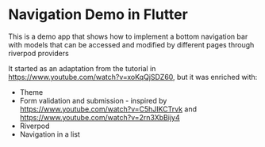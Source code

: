 # Navigation Demo in Flutter

This is a demo app that shows how to implement a bottom navigation bar with models that can be accessed and modified
by different pages through riverpod providers

It started as an adaptation from the tutorial in https://www.youtube.com/watch?v=xoKqQjSDZ60, 
but it was enriched with:

- Theme
- Form validation and submission - inspired by https://www.youtube.com/watch?v=C5hJIKCTrvk and https://www.youtube.com/watch?v=2rn3XbBijy4
- Riverpod
- Navigation in a list
